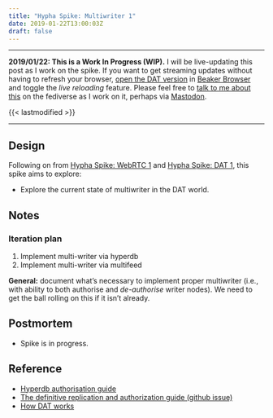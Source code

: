 ```yaml
---
title: "Hypha Spike: Multiwriter 1"
date: 2019-01-22T13:00:03Z
draft: false
---
```


---
__2019/01/22: This is a Work In Progress (WIP).__ I will be live-updating this post as I work on the spike. If you want to get streaming updates without having to refresh your browser, [open the DAT version](dat://ar.al/2019/01/22/hypha-spike-multiwriter-1/) in [Beaker Browser](https://beakerbrowser.com/) and toggle the _live reloading_ feature. Please feel free to [talk to me about this](https://mastodon.ar.al/@aral) on the fediverse as I work on it, perhaps via [Mastodon](https://joinmastodon.org).

{{< lastmodified >}}

---

## Design

Following on from [Hypha Spike: WebRTC 1](../../15/hypha-spike-webrtc-1) and [Hypha Spike: DAT 1](/../../14/hypha-spike-dat-1/), this spike aims to explore:

  * Explore the current state of multiwriter in the DAT world.

## Notes

### Iteration plan

1. Implement multi-writer via hyperdb
2. Implement multi-writer via multifeed

__General:__ document what’s necessary to implement proper multiwriter (i.e., with ability to both authorise and _de-authorise_ writer nodes). We need to get the ball rolling on this if it isn’t already.

## Postmortem

  * Spike is in progress.

## Reference

  * [Hyperdb authorisation guide](https://github.com/lachenmayer/hyperdb-authorization-guide)
  * [The definitive replication and authorization guide (github issue)](https://github.com/mafintosh/hyperdb/issues/153)
  * [How DAT works](https://datprotocol.github.io/how-dat-works)
